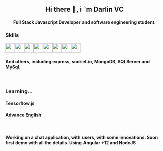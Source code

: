 <h2 align="center">Hi there 👋, i `m Darlin VC</h2>
<h4 align="center">Full Stack Javascript Developer and software engineering student.</h4>

<h3>Skills</h3>
<div style="display:flex; flex-direction: row;">
 <img src="https://cdn-icons-png.flaticon.com/512/1051/1051277.png" width="30" heigth="30">
 <img src="https://cdn-icons-png.flaticon.com/512/919/919826.png" width="30" heigth="30">
 <img src="https://upload.wikimedia.org/wikipedia/commons/thumb/c/cf/Angular_full_color_logo.svg/1200px-Angular_full_color_logo.svg.png" width="30" heigth="30">
 <img src="https://cdn-icons-png.flaticon.com/512/5968/5968292.png" width="30" heigth="30">
 <img src="https://cdn-icons-png.flaticon.com/512/5968/5968381.png" width="30" heigth="30">
 <img src="https://cdn-icons-png.flaticon.com/512/4494/4494748.png" width="30" heigth="30">
 <img src="https://cdn-icons-png.flaticon.com/512/919/919825.png" width="30" heigth="30">
 <img src="https://cdn-icons-png.flaticon.com/512/5968/5968350.png" width="30" heigth="30">
</div>

<h4>And others, including express, socket.io, MongoDB, SQLServer and MySql.</h4>
<br>
<h3>Learning...</h3>
<h4>Tensorflow.js</h4>
<h4>Advance English</h4>
<br>
<h4 >Working on a chat application, with users, with some innovations. Soon first demo with all the details. Using Angular +12 and NodeJS</h4>
